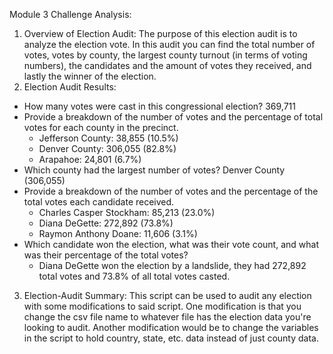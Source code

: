 Module 3 Challenge Analysis:

1. Overview of Election Audit: The purpose of this election audit is to analyze the election vote. In this audit you can find the total number of votes, votes by county, the largest county turnout (in terms of voting numbers), the candidates and the amount of votes they received, and lastly the winner of the election.
2. Election Audit Results:
  - How many votes were cast in this congressional election? 369,711
  - Provide a breakdown of the number of votes and the percentage of total votes for each county in the precinct.
    - Jefferson County: 38,855 (10.5%)
    - Denver County: 306,055 (82.8%)
    - Arapahoe: 24,801 (6.7%)
  - Which county had the largest number of votes? Denver County (306,055)
  - Provide a breakdown of the number of votes and the percentage of the total votes each candidate received.
    - Charles Casper Stockham: 85,213 (23.0%)
    - Diana DeGette: 272,892 (73.8%)
    - Raymon Anthony Doane: 11,606 (3.1%)
  - Which candidate won the election, what was their vote count, and what was their percentage of the total votes?
    - Diana DeGette won the election by a landslide, they had 272,892 total votes and 73.8% of all total votes casted.
3. Election-Audit Summary: This script can be used to audit any election with some modifications to said script. One modification is that you change the csv file name to whatever file has the election data you're looking to audit. Another modification would be to change the variables in the script to hold country, state, etc. data instead of just county data. 
